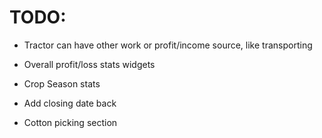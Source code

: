 # TODO:

- Tractor can have other work or profit/income source, like transporting
- Overall profit/loss stats widgets
- Crop Season stats


- Add closing date back
- Cotton picking section
